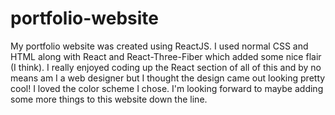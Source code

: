 # portfolio-website
My portfolio website was created using ReactJS. I used normal CSS and HTML along with React and React-Three-Fiber which added some nice flair (I think). I really enjoyed
coding up the React section of all of this and by no means am I a web designer but I thought the design came out looking pretty cool! I loved the color scheme I chose. 
I'm looking forward to maybe adding some more things to this website down the line. 
